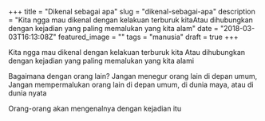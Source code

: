 +++
title = "Dikenal sebagai apa"
slug = "dikenal-sebagai-apa"
description = "Kita ngga mau dikenal dengan kelakuan terburuk kitaAtau dihubungkan dengan kejadian yang paling memalukan yang kita alam"
date = "2018-03-03T16:13:08Z"
featured_image = ""
tags = "manusia"
draft = true
+++ 
 
Kita ngga mau dikenal dengan kelakuan terburuk kita
Atau dihubungkan dengan kejadian yang paling memalukan yang kita alami

Bagaimana dengan orang lain?
Jangan menegur orang lain di depan umum,
Jangan mempermalukan orang lain di depan umum,
di dunia maya, atau di dunia nyata

Orang-orang akan mengenalnya dengan kejadian itu